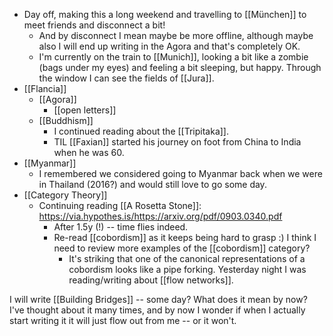 - Day off, making this a long weekend and travelling to [[München]] to meet friends and disconnect a bit!
  - And by disconnect I mean maybe be more offline, although maybe also I will end up writing in the Agora and that's completely OK.
  - I'm currently on the train to [[Munich]], looking a bit like a zombie (bags under my eyes) and feeling a bit sleeping, but happy. Through the window I can see the fields of [[Jura]].
- [[Flancia]]
  - [[Agora]]
    - [[open letters]]
  - [[Buddhism]]
    - I continued reading about the [[Tripitaka]].
    - TIL [[Faxian]] started his journey on foot from China to India when he was 60.
- [[Myanmar]]
  - I remembered we considered going to Myanmar back when we were in Thailand (2016?) and would still love to go some day.
- [[Category Theory]]
  - Continuing reading [[A Rosetta Stone]]: https://via.hypothes.is/https://arxiv.org/pdf/0903.0340.pdf
    - After 1.5y (!) -- time flies indeed.
    - Re-read [[cobordism]] as it keeps being hard to grasp :) I think I need to review more examples of the [[cobordism]] category?
      - It's striking that one of the canonical representations of a cobordism looks like a pipe forking. Yesterday night I was reading/writing about [[flow networks]].
  
I will write [[Building Bridges]] -- some day? What does it mean by now? I've thought about it many times, and by now I wonder if when I actually start writing it it will just flow out from me -- or it won't.
